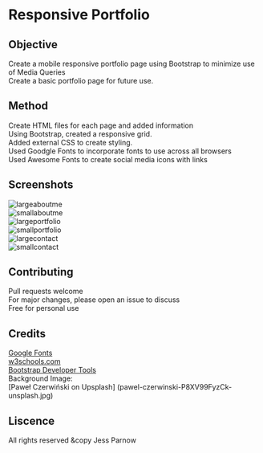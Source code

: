 # Responsive Portfolio

## Objective
Create a mobile responsive portfolio page using Bootstrap to minimize use of Media Queries<br>
Create a basic portfolio page for future use.<br>


## Method
Create HTML files for each page and added information<br>
Using Bootstrap, created a responsive grid.<br>
Added external CSS to create styling.<br>
Used Goodgle Fonts to incorporate fonts to use across all browsers<br>
Used Awesome Fonts to create social media icons with links<br>

## Screenshots
![largeaboutme](https://user-images.githubusercontent.com/71057611/95665152-31a34580-0b13-11eb-888a-c794b857ae3a.png)<br>
![smallaboutme](https://user-images.githubusercontent.com/71057611/95665153-37992680-0b13-11eb-8a7b-93ef4708bc5d.png)<br>
![largeportfolio](https://user-images.githubusercontent.com/71057611/95665155-3962ea00-0b13-11eb-9bbe-72d6707e08ff.png)<br>
![smallportfolio](https://user-images.githubusercontent.com/71057611/95665156-3c5dda80-0b13-11eb-98e1-12d1da382aac.png)<br>
![largecontact](https://user-images.githubusercontent.com/71057611/95665157-3ec03480-0b13-11eb-918b-57f6cdf73a8e.png)<br>
![smallcontact](https://user-images.githubusercontent.com/71057611/95665160-4089f800-0b13-11eb-8cac-8b0652491595.png)<br>



## Contributing
Pull requests welcome<br>
For major changes, please open an issue to discuss<br>
Free for personal use

## Credits
[Google Fonts](https://fonts.google.com/)<br>
[w3schools.com](https://www.w3schools.com/)<br>
[Bootstrap Developer Tools](https://getbootstrap.com/docs/4.3/getting-started/introduction/)<br>
Background Image:<br>
[Paweł Czerwiński on Upsplash] (pawel-czerwinski-P8XV99FyzCk-unsplash.jpg)<br>

## Liscence

All rights reserved
&copy Jess Parnow


